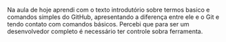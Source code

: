 Na aula de hoje aprendi com o texto introdutório sobre termos basico e comandos simples do GitHub, apresentando a diferença entre ele e o Git e tendo contato com comandos básicos.
Percebi que para ser um desenvolvedor completo é necessário ter controle sobra ferramenta.
